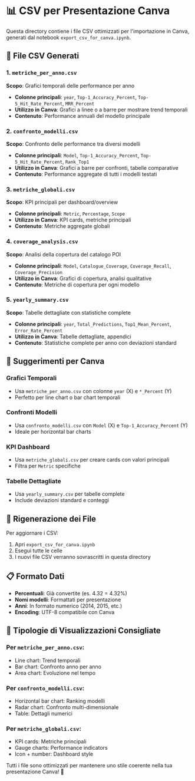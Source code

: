 # 📊 CSV per Presentazione Canva

Questa directory contiene i file CSV ottimizzati per l'importazione in Canva, generati dal notebook `export_csv_for_canva.ipynb`.

## 📁 File CSV Generati

### 1. `metriche_per_anno.csv`
**Scopo**: Grafici temporali delle performance per anno
- **Colonne principali**: `year`, `Top-1_Accuracy_Percent`, `Top-5_Hit_Rate_Percent`, `MRR_Percent`
- **Utilizzo in Canva**: Grafici a linee o a barre per mostrare trend temporali
- **Contenuto**: Performance annuali del modello principale

### 2. `confronto_modelli.csv`
**Scopo**: Confronto delle performance tra diversi modelli
- **Colonne principali**: `Model`, `Top-1_Accuracy_Percent`, `Top-5_Hit_Rate_Percent`, `Rank_Top1`
- **Utilizzo in Canva**: Grafici a barre per confronti, tabelle comparative
- **Contenuto**: Performance aggregate di tutti i modelli testati

### 3. `metriche_globali.csv`
**Scopo**: KPI principali per dashboard/overview
- **Colonne principali**: `Metric`, `Percentage`, `Scope`
- **Utilizzo in Canva**: KPI cards, metriche principali
- **Contenuto**: Metriche aggregate globali

### 4. `coverage_analysis.csv`
**Scopo**: Analisi della copertura del catalogo POI
- **Colonne principali**: `Model`, `Catalogue_Coverage`, `Coverage_Recall`, `Coverage_Precision`
- **Utilizzo in Canva**: Grafici di copertura, analisi qualitative
- **Contenuto**: Metriche di copertura per ogni modello

### 5. `yearly_summary.csv`
**Scopo**: Tabelle dettagliate con statistiche complete
- **Colonne principali**: `year`, `Total_Predictions`, `Top1_Mean_Percent`, `Error_Rate_Percent`
- **Utilizzo in Canva**: Tabelle dettagliate, appendici
- **Contenuto**: Statistiche complete per anno con deviazioni standard

## 🎨 Suggerimenti per Canva

### Grafici Temporali
- Usa `metriche_per_anno.csv` con colonne `year` (X) e `*_Percent` (Y)
- Perfetto per line chart o bar chart temporali

### Confronti Modelli
- Usa `confronto_modelli.csv` con `Model` (X) e `Top-1_Accuracy_Percent` (Y)
- Ideale per horizontal bar charts

### KPI Dashboard
- Usa `metriche_globali.csv` per creare cards con valori principali
- Filtra per `Metric` specifiche

### Tabelle Dettagliate
- Usa `yearly_summary.csv` per tabelle complete
- Include deviazioni standard e conteggi

## 🔄 Rigenerazione dei File

Per aggiornare i CSV:
1. Apri `export_csv_for_canva.ipynb`
2. Esegui tutte le celle
3. I nuovi file CSV verranno sovrascritti in questa directory

## 📋 Formato Dati

- **Percentuali**: Già convertite (es. 4.32 = 4.32%)
- **Nomi modelli**: Formattati per presentazione
- **Anni**: In formato numerico (2014, 2015, etc.)
- **Encoding**: UTF-8 compatibile con Canva

## 🎯 Tipologie di Visualizzazioni Consigliate

### Per `metriche_per_anno.csv`:
- Line chart: Trend temporali
- Bar chart: Confronto anno per anno
- Area chart: Evoluzione nel tempo

### Per `confronto_modelli.csv`:
- Horizontal bar chart: Ranking modelli  
- Radar chart: Confronto multi-dimensionale
- Table: Dettagli numerici

### Per `metriche_globali.csv`:
- KPI cards: Metriche principali
- Gauge charts: Performance indicators
- Icon + number: Dashboard style

Tutti i file sono ottimizzati per mantenere uno stile coerente nella tua presentazione Canva! 🚀